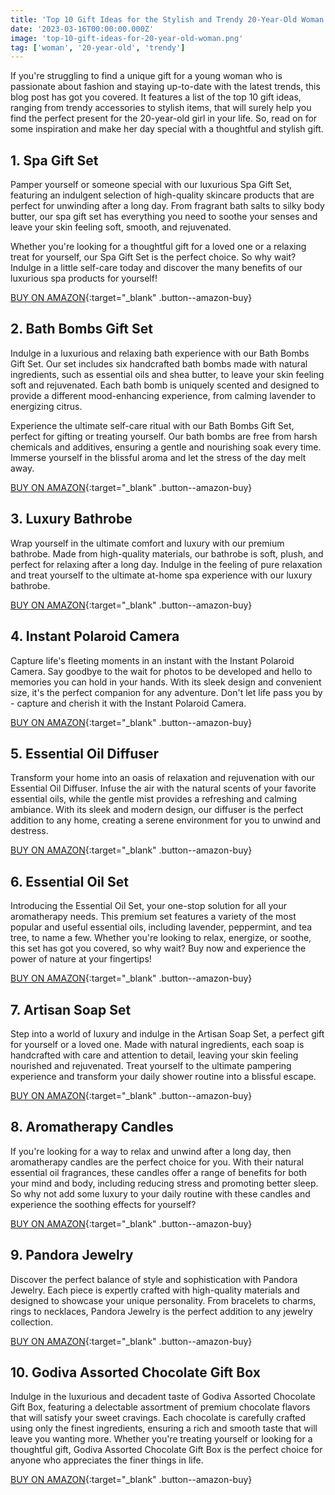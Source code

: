 ```yaml
---
title: 'Top 10 Gift Ideas for the Stylish and Trendy 20-Year-Old Woman in Your Life'
date: '2023-03-16T00:00:00.000Z'
image: 'top-10-gift-ideas-for-20-year-old-woman.png'
tag: ['woman', '20-year-old', 'trendy']
---
```


If you're struggling to find a unique gift for a young woman who is passionate about fashion and staying up-to-date with the latest trends, this blog post has got you covered. It features a list of the top 10 gift ideas, ranging from trendy accessories to stylish items, that will surely help you find the perfect present for the 20-year-old girl in your life. So, read on for some inspiration and make her day special with a thoughtful and stylish gift.

## 1. Spa Gift Set

Pamper yourself or someone special with our luxurious Spa Gift Set, featuring an indulgent selection of high-quality skincare products that are perfect for unwinding after a long day. From fragrant bath salts to silky body butter, our spa gift set has everything you need to soothe your senses and leave your skin feeling soft, smooth, and rejuvenated.

Whether you're looking for a thoughtful gift for a loved one or a relaxing treat for yourself, our Spa Gift Set is the perfect choice. So why wait? Indulge in a little self-care today and discover the many benefits of our luxurious spa products for yourself!

[BUY ON AMAZON](https://www.amazon.com/s?k=Spa+Gift+Set&tag=giftyland05-20){:target="\_blank" .button--amazon-buy}

## 2. Bath Bombs Gift Set

Indulge in a luxurious and relaxing bath experience with our Bath Bombs Gift Set. Our set includes six handcrafted bath bombs made with natural ingredients, such as essential oils and shea butter, to leave your skin feeling soft and rejuvenated. Each bath bomb is uniquely scented and designed to provide a different mood-enhancing experience, from calming lavender to energizing citrus.

Experience the ultimate self-care ritual with our Bath Bombs Gift Set, perfect for gifting or treating yourself. Our bath bombs are free from harsh chemicals and additives, ensuring a gentle and nourishing soak every time. Immerse yourself in the blissful aroma and let the stress of the day melt away.

[BUY ON AMAZON](https://www.amazon.com/s?k=Bath+Bombs+Gift+Set&tag=giftyland05-20){:target="\_blank" .button--amazon-buy}

## 3. Luxury Bathrobe

Wrap yourself in the ultimate comfort and luxury with our premium bathrobe. Made from high-quality materials, our bathrobe is soft, plush, and perfect for relaxing after a long day. Indulge in the feeling of pure relaxation and treat yourself to the ultimate at-home spa experience with our luxury bathrobe.

[BUY ON AMAZON](https://www.amazon.com/s?k=Luxury+Bathrobe&tag=giftyland05-20){:target="\_blank" .button--amazon-buy}

## 4. Instant Polaroid Camera

Capture life's fleeting moments in an instant with the Instant Polaroid Camera. Say goodbye to the wait for photos to be developed and hello to memories you can hold in your hands. With its sleek design and convenient size, it's the perfect companion for any adventure. Don't let life pass you by - capture and cherish it with the Instant Polaroid Camera.

[BUY ON AMAZON](https://www.amazon.com/s?k=Instant+Polaroid+Camera&tag=giftyland05-20){:target="\_blank" .button--amazon-buy}

## 5. Essential Oil Diffuser

Transform your home into an oasis of relaxation and rejuvenation with our Essential Oil Diffuser. Infuse the air with the natural scents of your favorite essential oils, while the gentle mist provides a refreshing and calming ambiance. With its sleek and modern design, our diffuser is the perfect addition to any home, creating a serene environment for you to unwind and destress.

[BUY ON AMAZON](https://www.amazon.com/s?k=Essential+Oil+Diffuser&tag=giftyland05-20){:target="\_blank" .button--amazon-buy}

## 6. Essential Oil Set

Introducing the Essential Oil Set, your one-stop solution for all your aromatherapy needs. This premium set features a variety of the most popular and useful essential oils, including lavender, peppermint, and tea tree, to name a few. Whether you're looking to relax, energize, or soothe, this set has got you covered, so why wait? Buy now and experience the power of nature at your fingertips!

[BUY ON AMAZON](https://www.amazon.com/s?k=Essential+Oil+Set&tag=giftyland05-20){:target="\_blank" .button--amazon-buy}

## 7. Artisan Soap Set

Step into a world of luxury and indulge in the Artisan Soap Set, a perfect gift for yourself or a loved one. Made with natural ingredients, each soap is handcrafted with care and attention to detail, leaving your skin feeling nourished and rejuvenated. Treat yourself to the ultimate pampering experience and transform your daily shower routine into a blissful escape.

[BUY ON AMAZON](https://www.amazon.com/s?k=Artisan+Soap+Set&tag=giftyland05-20){:target="\_blank" .button--amazon-buy}

## 8. Aromatherapy Candles

If you're looking for a way to relax and unwind after a long day, then aromatherapy candles are the perfect choice for you. With their natural essential oil fragrances, these candles offer a range of benefits for both your mind and body, including reducing stress and promoting better sleep. So why not add some luxury to your daily routine with these candles and experience the soothing effects for yourself?

[BUY ON AMAZON](https://www.amazon.com/s?k=Aromatherapy+Candles&tag=giftyland05-20){:target="\_blank" .button--amazon-buy}

## 9. Pandora Jewelry

Discover the perfect balance of style and sophistication with Pandora Jewelry. Each piece is expertly crafted with high-quality materials and designed to showcase your unique personality. From bracelets to charms, rings to necklaces, Pandora Jewelry is the perfect addition to any jewelry collection.

[BUY ON AMAZON](https://www.amazon.com/s?k=Pandora+Jewelry&tag=giftyland05-20){:target="\_blank" .button--amazon-buy}

## 10. Godiva Assorted Chocolate Gift Box

Indulge in the luxurious and decadent taste of Godiva Assorted Chocolate Gift Box, featuring a delectable assortment of premium chocolate flavors that will satisfy your sweet cravings. Each chocolate is carefully crafted using only the finest ingredients, ensuring a rich and smooth taste that will leave you wanting more. Whether you're treating yourself or looking for a thoughtful gift, Godiva Assorted Chocolate Gift Box is the perfect choice for anyone who appreciates the finer things in life.

[BUY ON AMAZON](https://www.amazon.com/s?k=Godiva+Assorted+Chocolate+Gift+Box&tag=giftyland05-20){:target="\_blank" .button--amazon-buy}
